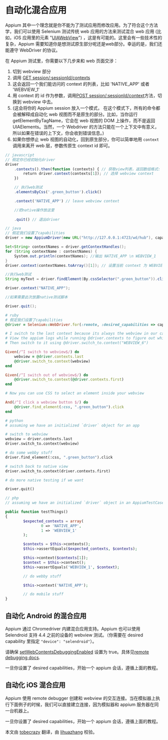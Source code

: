 # 自动化混合应用

Appium 其中一个理念就是你不能为了测试应用而修改应用。为了符合这个方法学，我们可以使用 Selenium 测试传统 web 应用的方法来测试混合 web 应用 (比如，iOS 应用里的元素 "[UIAWebView](https://developer.apple.com/library/ios/documentation/ToolsLanguages/Reference/UIAWebViewClassReference/)") ，这是有可能的。这里会有一些技术性的复杂，Appium 需要知道你是想测试原生部分呢还是web部分。幸运的是，我们还能遵守 WebDriver 的协议。

在 Appium 测试里，你需要以下几步来和 web 页面交涉：

1.  切到 webview 部分
1.  调用 [GET session/:sessionId/contexts](https://github.com/SeleniumHQ/mobile-spec/blob/master/spec-draft.md)
1.  这会返回一个我们能访问的 context 的列表，比如 'NATIVE_APP' 或者 'WEBVIEW_1'
1.  用 context 的 id 作为参数，调用[POST session/:sessionId/context](https://github.com/SeleniumHQ/mobile-spec/blob/master/spec-draft.md)方法，切换到 webview 中去。
1.  (这会将你的 Appium session 放入一个模式， 在这个模式下，所有的命令都会被解释成自动化 web 视图而不是原生的部分。比如，当你运行 getElementByTagName，它会在 web 视图的 DOM 上操作，而不是返回 UIAElements。当然，一个 Webdriver 的方法只能在一个上下文中有意义，所以如果在错误的上下文，你会收到错误信息。)
1.  如果你想停止 web 视图的自动化，回到原生部分，你可以简单地用 `context` 调用来离开 web 层，参数传原生 context id 即可。

```javascript
// javascript
// 假定你已经初始化driver
driver
    .contexts().then(function (contexts) { // 获取view列表，返回数组格式: ["NATIVE_APP","WEBVIEW_1"]
        return driver.context(contexts[1]); // 选择 webview context
    })

    // 执行web测试
    .elementsByCss('.green_button').click()

    .context('NATIVE_APP') // leave webview context

    //把native操作放这里
    
    .quit() // 退出driver
```

```java
// java
// 假定我们设置了capabilities
driver = new AppiumDriver(new URL("http://127.0.0.1:4723/wd/hub"), capabilities);

Set<String> contextNames = driver.getContextHandles();
for (String contextName : contextNames) {
    System.out.println(contextNames); //输出 NATIVE_APP \n WEBVIEW_1
}
driver.context(contextNames.toArray()[1]); // 设置当前 context 为 WEBVIEW_1

//执行web测试
String myText = driver.findElement(By.cssSelector(".green_button")).click();

driver.context("NATIVE_APP");

//如果需要此次放置native测试脚本

driver.quit();
```

```ruby
# ruby
# 假定我们设置了capabilities
@driver = Selenium::WebDriver.for(:remote, :desired_capabilities => capabilities, :url => SERVER_URL)

# I switch to the last context because its always the webview in our case, in other cases you may need to specify a context
# View the appium logs while running @driver.contexts to figure out which context is the one you want and find the associated ID
# Then switch to it using @driver.switch_to.context("WEBVIEW_6")

Given(/^I switch to webview$/) do
    webview = @driver.contexts.last
    @driver.switch_to.context(webview)
end

Given(/^I switch out of webview$/) do
    @driver.switch_to.context(@driver.contexts.first)
end

# Now you can use CSS to select an element inside your webview

And(/^I click a webview button $/) do
    @driver.find_element(:css, ".green_button").click
end
```

```python
# python
# assuming we have an initialized `driver` object for an app

# switch to webview
webview = driver.contexts.last
driver.switch_to.context(webview)

# do some webby stuff
driver.find_element(:css, ".green_button").click

# switch back to native view
driver.switch_to.context(driver.contexts.first)

# do more native testing if we want

driver.quit()
```

```php
// php
// assuming we have an initialized `driver` object in an AppiumTestCase

public function testThings()
{
        $expected_contexts = array(
                0 => 'NATIVE_APP',
                1 => 'WEBVIEW_1'
        );

        $contexts = $this->contexts();
        $this->assertEquals($expected_contexts, $contexts);

        $this->context($contexts[1]);
        $context = $this->context();
        $this->assertEquals('WEBVIEW_1', $context);

        // do webby stuff

        $this->context('NATIVE_APP');

        // do mobile stuff
}
```
## 自动化 Android 的混合应用

Appium 通过 Chromedriver 内建混合应用支持。Appium 也可以使用 Selendroid 支持 4.4 之前的设备的 webview 测试。（你需要在 desired capability 里指定 `"device": "selendroid"`）。

请确保
[setWebContentsDebuggingEnabled](http://developer.android.com/reference/android/webkit/WebView.html#setWebContentsDebuggingEnabled(boolean)) 设置为 true。具体见[remote debugging docs](https://developer.chrome.com/devtools/docs/remote-debugging#configure-webview).

一旦你设置了 desired capabilities，开始一个 appium 会话，遵循上面的教程。

## 自动化 iOS 混合应用

Appium 使用 remote debugger 创建和 webview 的交互连接。当在模拟器上执行下面例子的时候，我们可以直接建立连接，因为模拟器和 appium 服务器在同一台机器上。

一旦你设置了 desired capabilities，开始一个 appium 会话，遵循上面的教程。

本文由 [tobecrazy](https://github.com/tobecrazy) 翻译，由 [lihuazhang](https://github.com/lihuazhang) 校验。
